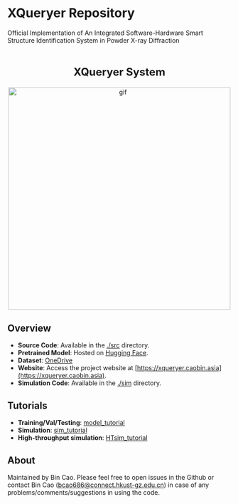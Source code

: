 
# XQueryer Repository

Official Implementation of An Integrated Software-Hardware Smart Structure Identification System in Powder X-ray Diffraction


<!DOCTYPE html>
<html lang="en">
<head>
    <meta charset="UTF-8">
    <meta name="viewport" content="width=device-width, initial-scale=1.0">
    <title>XQueryer System</title>
    <style>
        .image-container {
            display: flex;
            flex-direction: column;
            justify-content: center;
            align-items: center;
            text-align: center;
        }
        .image-container h1 {
            font-size: 24px;
            margin-bottom: 20px;
        }
    </style>
</head>
<body>
    <div class="image-container">
        <h1>XQueryer System</h1>
        <img src="https://github.com/user-attachments/assets/09eaddef-a9a2-408a-897f-d2c355331c60" width="500" alt="gif">
    </div>
</body>
</html>



## Overview
- **Source Code**: Available in the [./src](./src) directory.
- **Pretrained Model**: Hosted on [Hugging Face](https://huggingface.co/datasets/caobin/XQueryer). 
- **Dataset**: [OneDrive](https://hkustgz-my.sharepoint.com/:f:/g/personal/bcao686_connect_hkust-gz_edu_cn/EuXEw_kv8-RGtHbhLemh69gB5i9NatNVvbohTNSafj0UnA?e=hFsSdx)
- **Website**: Access the project website at [https://xqueryer.caobin.asia](https://xqueryer.caobin.asia).
- **Simulation Code**: Available in the [./sim](./sim) directory.

## Tutorials
- **Training/Val/Testing**: [model_tutorial](./src/Tutorial.ipynb)
- **Simulation**: [sim_tutorial](./sim/XRD.ipynb)
- **High-throughput simulation**: [HTsim_tutorial](./sim/tutorial_sim.ipynb)
## About 
Maintained by Bin Cao. Please feel free to open issues in the Github or contact Bin Cao
(bcao686@connect.hkust-gz.edu.cn) in case of any problems/comments/suggestions in using the code. 
